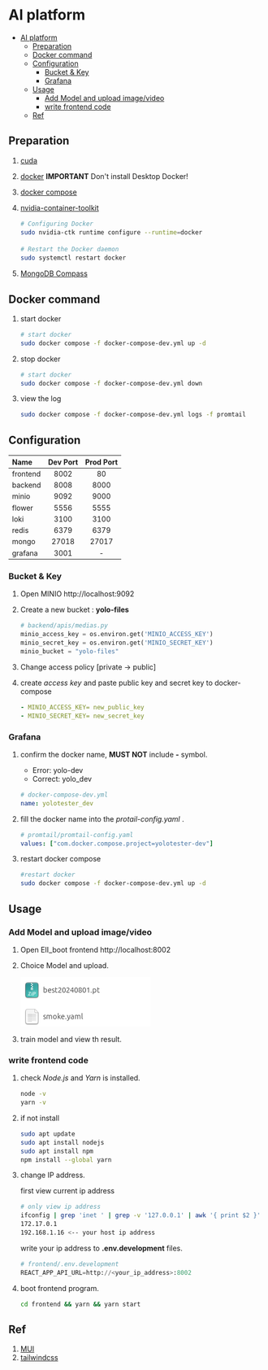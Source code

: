 # AI platform

- [AI platform](#ai-platform)
  - [Preparation](#preparation)
  - [Docker command](#docker-command)
  - [Configuration](#configuration)
    - [Bucket \& Key](#bucket--key)
    - [Grafana](#grafana)
  - [Usage](#usage)
    - [Add Model and upload image/video](#add-model-and-upload-imagevideo)
    - [write frontend code](#write-frontend-code)
  - [Ref](#ref)

## Preparation

1. [cuda](https://docs.nvidia.com/cuda/cuda-installation-guide-linux/)

2. [docker](https://docs.docker.com/engine/install/ubuntu/)
   **IMPORTANT**  Don't install Desktop Docker!

3. [docker compose](https://docs.docker.com/compose/install/linux/#install-using-the-repository)

4. [nvidia-container-toolkit](https://docs.nvidia.com/datacenter/cloud-native/container-toolkit/latest/install-guide.html)

   ```bash
   # Configuring Docker
   sudo nvidia-ctk runtime configure --runtime=docker

   # Restart the Docker daemon
   sudo systemctl restart docker
   ```

5. [MongoDB Compass](https://www.mongodb.com/docs/compass/current/install)

## Docker command

1. start docker

   ```bash
   # start docker
   sudo docker compose -f docker-compose-dev.yml up -d
   ```

2. stop docker

   ```bash
   # start docker
   sudo docker compose -f docker-compose-dev.yml down
   ```

3. view the log

   ```bash
   sudo docker compose -f docker-compose-dev.yml logs -f promtail
   ```

## Configuration


| Name     | Dev Port | Prod Port |
| :----    | :---:    | :---:     |
| frontend | 8002     | 80        |
| backend  | 8008     | 8000      |
| minio    | 9092     | 9000      |
| flower   | 5556     | 5555      |
| loki     | 3100     | 3100      |
| redis    | 6379     | 6379      |
| mongo    | 27018    | 27017     |
| grafana  | 3001     | -         |

### Bucket & Key 

1. Open MINIO http://localhost:9092
2. Create a new bucket : **yolo-files**

   ```python
   # backend/apis/medias.py
   minio_access_key = os.environ.get('MINIO_ACCESS_KEY')
   minio_secret_key = os.environ.get('MINIO_SECRET_KEY')
   minio_bucket = "yolo-files"
   ```

3. Change access policy [private -> public]
4. create *access key* and paste public key and secret key to docker-compose

   ```yaml
   - MINIO_ACCESS_KEY= new_public_key
   - MINIO_SECRET_KEY= new_secret_key
   ```

### Grafana

1. confirm the docker name, **MUST NOT** include **-** symbol.
   + Error: yolo-dev
   + Correct: yolo_dev

   ```yaml
   # docker-compose-dev.yml
   name: yolotester_dev
   ```

2. fill the docker name into the *protail-config.yaml* .

   ```yaml
   # promtail/promtail-config.yaml
   values: ["com.docker.compose.project=yolotester-dev"]
   ```

3. restart docker compose

   ```bash
   #restart docker
   sudo docker compose -f docker-compose-dev.yml up -d
   ```

## Usage

### Add Model and upload image/video

1. Open EII_boot frontend http://localhost:8002
2. Choice Model and upload.

   ![insert model](./readme_img/model.png)

3. train model and view th result.

### write frontend code

1. check *Node.js* and *Yarn* is installed.

   ```bash
   node -v
   yarn -v
   ```

2. if not install 

   ``` bash
   sudo apt update
   sudo apt install nodejs
   sudo apt install npm
   npm install --global yarn
   ```

3. change IP address.

   first view current ip address

   ```bash
   # only view ip address
   ifconfig | grep 'inet ' | grep -v '127.0.0.1' | awk '{ print $2 }'
   172.17.0.1
   192.168.1.16 <-- your host ip address
   ```

   write your ip address to **.env.development** files.

   ```python
   # frontend/.env.development
   REACT_APP_API_URL=http://<your_ip_address>:8002
   ```

4. boot frontend program.

   ```bash
   cd frontend && yarn && yarn start
   ```

## Ref

1. [MUI](https://mui.com/)
2. [tailwindcss](https://tailwindcss.com/)